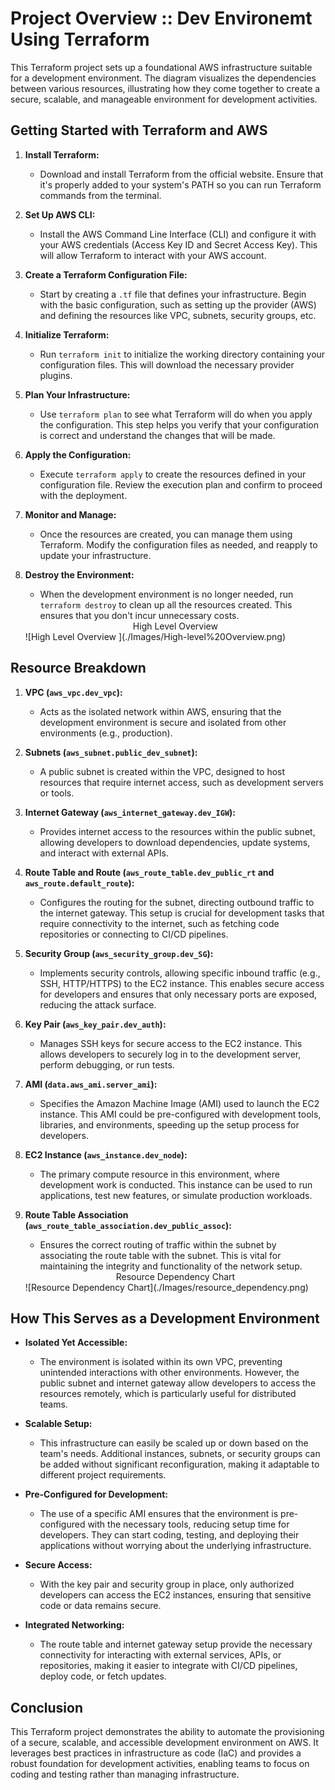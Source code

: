 # Project Overview :: Dev Environemt Using Terraform 
This Terraform project sets up a foundational AWS infrastructure suitable for a development environment. The diagram visualizes the dependencies between various resources, illustrating how they come together to create a secure, scalable, and manageable environment for development activities.

## Getting Started with Terraform and AWS

1. **Install Terraform:**
   - Download and install Terraform from the official website. Ensure that it's properly added to your system's PATH so you can run Terraform commands from the terminal.

2. **Set Up AWS CLI:**
   - Install the AWS Command Line Interface (CLI) and configure it with your AWS credentials (Access Key ID and Secret Access Key). This will allow Terraform to interact with your AWS account.

3. **Create a Terraform Configuration File:**
   - Start by creating a `.tf` file that defines your infrastructure. Begin with the basic configuration, such as setting up the provider (AWS) and defining the resources like VPC, subnets, security groups, etc.

4. **Initialize Terraform:**
   - Run `terraform init` to initialize the working directory containing your configuration files. This will download the necessary provider plugins.

5. **Plan Your Infrastructure:**
   - Use `terraform plan` to see what Terraform will do when you apply the configuration. This step helps you verify that your configuration is correct and understand the changes that will be made.

6. **Apply the Configuration:**
   - Execute `terraform apply` to create the resources defined in your configuration file. Review the execution plan and confirm to proceed with the deployment.

7. **Monitor and Manage:**
   - Once the resources are created, you can manage them using Terraform. Modify the configuration files as needed, and reapply to update your infrastructure.

8. **Destroy the Environment:**
   - When the development environment is no longer needed, run `terraform destroy` to clean up all the resources created. This ensures that you don't incur unnecessary costs.

   <center>High Level Overview</center>
   ![High Level Overview ](./Images/High-level%20Overview.png)
   

## Resource Breakdown

1. **VPC (`aws_vpc.dev_vpc`):**
   - Acts as the isolated network within AWS, ensuring that the development environment is secure and isolated from other environments (e.g., production).

2. **Subnets (`aws_subnet.public_dev_subnet`):**
   - A public subnet is created within the VPC, designed to host resources that require internet access, such as development servers or tools.

3. **Internet Gateway (`aws_internet_gateway.dev_IGW`):**
   - Provides internet access to the resources within the public subnet, allowing developers to download dependencies, update systems, and interact with external APIs.

4. **Route Table and Route (`aws_route_table.dev_public_rt` and `aws_route.default_route`):**
   - Configures the routing for the subnet, directing outbound traffic to the internet gateway. This setup is crucial for development tasks that require connectivity to the internet, such as fetching code repositories or connecting to CI/CD pipelines.

5. **Security Group (`aws_security_group.dev_SG`):**
   - Implements security controls, allowing specific inbound traffic (e.g., SSH, HTTP/HTTPS) to the EC2 instance. This enables secure access for developers and ensures that only necessary ports are exposed, reducing the attack surface.

6. **Key Pair (`aws_key_pair.dev_auth`):**
   - Manages SSH keys for secure access to the EC2 instance. This allows developers to securely log in to the development server, perform debugging, or run tests.

7. **AMI (`data.aws_ami.server_ami`):**
   - Specifies the Amazon Machine Image (AMI) used to launch the EC2 instance. This AMI could be pre-configured with development tools, libraries, and environments, speeding up the setup process for developers.

8. **EC2 Instance (`aws_instance.dev_node`):**
   - The primary compute resource in this environment, where development work is conducted. This instance can be used to run applications, test new features, or simulate production workloads.

9. **Route Table Association (`aws_route_table_association.dev_public_assoc`):**
   - Ensures the correct routing of traffic within the subnet by associating the route table with the subnet. This is vital for maintaining the integrity and functionality of the network setup.

   <center>Resource Dependency Chart</center>
   ![Resource Dependency Chart](./Images/resource_dependency.png)

## How This Serves as a Development Environment

- **Isolated Yet Accessible:**
  - The environment is isolated within its own VPC, preventing unintended interactions with other environments. However, the public subnet and internet gateway allow developers to access the resources remotely, which is particularly useful for distributed teams.

- **Scalable Setup:**
  - This infrastructure can easily be scaled up or down based on the team's needs. Additional instances, subnets, or security groups can be added without significant reconfiguration, making it adaptable to different project requirements.

- **Pre-Configured for Development:**
  - The use of a specific AMI ensures that the environment is pre-configured with the necessary tools, reducing setup time for developers. They can start coding, testing, and deploying their applications without worrying about the underlying infrastructure.

- **Secure Access:**
  - With the key pair and security group in place, only authorized developers can access the EC2 instances, ensuring that sensitive code or data remains secure.

- **Integrated Networking:**
  - The route table and internet gateway setup provide the necessary connectivity for interacting with external services, APIs, or repositories, making it easier to integrate with CI/CD pipelines, deploy code, or fetch updates.


## Conclusion
This Terraform project demonstrates the ability to automate the provisioning of a secure, scalable, and accessible development environment on AWS. It leverages best practices in infrastructure as code (IaC) and provides a robust foundation for development activities, enabling teams to focus on coding and testing rather than managing infrastructure.
